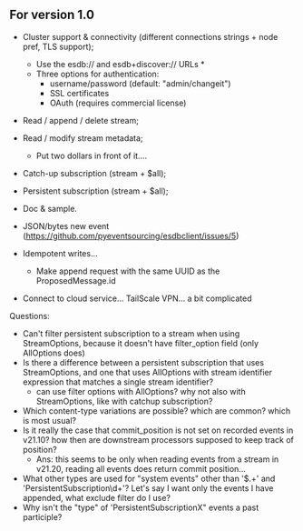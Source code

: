 ## For version 1.0

* Cluster support & connectivity (different connections strings + node pref, TLS
support);
  * Use the esdb:// and esdb+discover:// URLs
    *
  * Three options for authentication:
    * username/password (default: "admin/changeit")
    * SSL certificates
    * OAuth (requires commercial license)
* Read / append / delete stream;
* Read / modify stream metadata;
  * Put two dollars in front of it....
* Catch-up subscription (stream + $all);
* Persistent subscription (stream + $all);
* Doc & sample.

* JSON/bytes new event (https://github.com/pyeventsourcing/esdbclient/issues/5)

* Idempotent writes...
  * Make append request with the same UUID as the ProposedMessage.id

* Connect to cloud service... TailScale VPN... a bit complicated

Questions:

* Can't filter persistent subscription to a stream when using StreamOptions, because it doesn't have filter_option field (only AllOptions does)
* Is there a difference between a persistent subscription that uses StreamOptions, and one that uses AllOptions with stream identifier expression that matches a single stream identifier?
  * can use filter options with AllOptions? why not also with StreamOptions, like with catchup subscription?
* Which content-type variations are possible? which are common? which is most usual?
* Is it really the case that commit_position is not set on recorded events in v21.10? how then are downstream processors supposed to keep track of position?
  * Ans: this seems to be only when reading events from a stream in v21.20, reading all events does return commit position...
* What other types are used for "system events" other than '$.+' and 'PersistentSubscription\\d+'? Let's say I want only the events I have appended, what exclude filter do I use?
* Why isn't the "type" of 'PersistentSubscriptionX" events a past participle?
